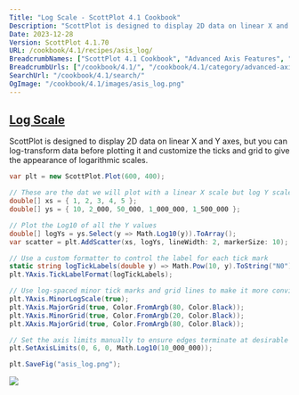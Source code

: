 ```yaml
---
Title: "Log Scale - ScottPlot 4.1 Cookbook"
Description: "ScottPlot is designed to display 2D data on linear X and Y axes, but you can log-transform data before plotting it and customize the ticks and grid to give the appearance of logarithmic scales."
Date: 2023-12-28
Version: ScottPlot 4.1.70
URL: /cookbook/4.1/recipes/asis_log/
BreadcrumbNames: ["ScottPlot 4.1 Cookbook", "Advanced Axis Features", "Log Scale"]
BreadcrumbUrls: ["/cookbook/4.1/", "/cookbook/4.1/category/advanced-axis-features", "/cookbook/4.1/recipes/asis_log/"]
SearchUrl: "/cookbook/4.1/search/"
OgImage: "/cookbook/4.1/images/asis_log.png"
---
```


<h2><a id='log-scale' href='/cookbook/4.1/recipes/asis_log/'>Log Scale</a></h2>

ScottPlot is designed to display 2D data on linear X and Y axes, but you can log-transform data before plotting it and customize the ticks and grid to give the appearance of logarithmic scales.

```cs
var plt = new ScottPlot.Plot(600, 400);

// These are the dat we will plot with a linear X scale but log Y scale
double[] xs = { 1, 2, 3, 4, 5 };
double[] ys = { 10, 2_000, 50_000, 1_000_000, 1_500_000 };

// Plot the Log10 of all the Y values
double[] logYs = ys.Select(y => Math.Log10(y)).ToArray();
var scatter = plt.AddScatter(xs, logYs, lineWidth: 2, markerSize: 10);

// Use a custom formatter to control the label for each tick mark
static string logTickLabels(double y) => Math.Pow(10, y).ToString("N0");
plt.YAxis.TickLabelFormat(logTickLabels);

// Use log-spaced minor tick marks and grid lines to make it more convincing
plt.YAxis.MinorLogScale(true);
plt.YAxis.MajorGrid(true, Color.FromArgb(80, Color.Black));
plt.YAxis.MinorGrid(true, Color.FromArgb(20, Color.Black));
plt.XAxis.MajorGrid(true, Color.FromArgb(80, Color.Black));

// Set the axis limits manually to ensure edges terminate at desirable locations
plt.SetAxisLimits(0, 6, 0, Math.Log10(10_000_000));

plt.SaveFig("asis_log.png");
```

<img src='../../images/asis_log.png' class='d-block mx-auto my-5' />



